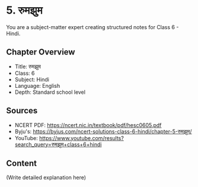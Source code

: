 # 5. रुमझुम

You are a subject-matter expert creating structured notes for Class 6 - Hindi.

## Chapter Overview
- Title: रुमझुम
- Class: 6
- Subject: Hindi
- Language: English
- Depth: Standard school level

## Sources
- NCERT PDF: https://ncert.nic.in/textbook/pdf/hesc0605.pdf
- Byju's: https://byjus.com/ncert-solutions-class-6-hindi/chapter-5-रुमझुम/
- YouTube: https://www.youtube.com/results?search_query=रुमझुम+class+6+hindi

## Content
(Write detailed explanation here)
